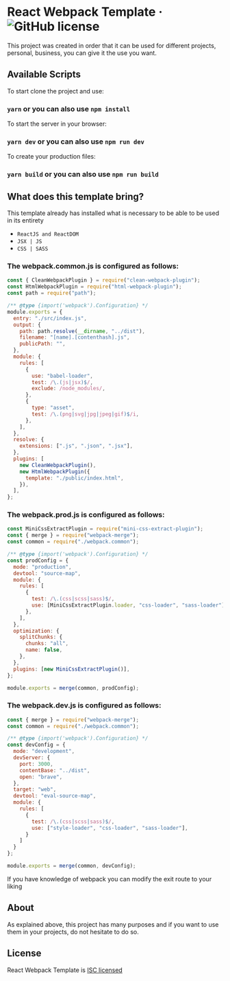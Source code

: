 # React Webpack Template &middot; ![GitHub license](https://img.shields.io/badge/license-ISC-blue.svg)
This project was created in order that it can be used for different projects, personal, business, you can give it the use you want.
## Available Scripts
To start clone the project and use:
### `yarn`  or you can also use `npm install`

To start the server in your browser:
### `yarn dev` or you can also use `npm run dev`

To create your production files:
### `yarn build` or you can also use `npm run build`

## What does this template bring?
This template already has installed what is necessary to be able to be used in its entirety
* `ReactJS and ReactDOM`
* `JSX | JS`
* `CSS | SASS`

### The webpack.common.js is configured as follows:
```js
const { CleanWebpackPlugin } = require("clean-webpack-plugin");
const HtmlWebpackPlugin = require("html-webpack-plugin");
const path = require("path");

/** @type {import('webpack').Configuration} */
module.exports = {
  entry: "./src/index.js",
  output: {
    path: path.resolve(__dirname, "../dist"),
    filename: "[name].[contenthash].js",
    publicPath: "",
  },
  module: {
    rules: [
      {
        use: "babel-loader",
        test: /\.(js|jsx)$/,
        exclude: /node_modules/,
      },
      {
        type: "asset",
        test: /\.(png|svg|jpg|jpeg|gif)$/i,
      },
    ],
  },
  resolve: {
    extensions: [".js", ".json", ".jsx"],
  },
  plugins: [
    new CleanWebpackPlugin(),
    new HtmlWebpackPlugin({
      template: "./public/index.html",
    }),
  ],
};
```

### The webpack.prod.js is configured as follows:
```js
const MiniCssExtractPlugin = require("mini-css-extract-plugin");
const { merge } = require("webpack-merge");
const common = require("./webpack.common");

/** @type {import('webpack').Configuration} */
const prodConfig = {
  mode: "production",
  devtool: "source-map",
  module: {
    rules: [
      {
        test: /\.(css|scss|sass)$/,
        use: [MiniCssExtractPlugin.loader, "css-loader", "sass-loader"],
      },
    ],
  },
  optimization: {
    splitChunks: {
      chunks: "all",
      name: false,
    },
  },
  plugins: [new MiniCssExtractPlugin()],
};

module.exports = merge(common, prodConfig);
```

### The webpack.dev.js is configured as follows:
```js
const { merge } = require("webpack-merge");
const common = require("./webpack.common");

/** @type {import('webpack').Configuration} */
const devConfig = {
  mode: "development",
  devServer: {
    port: 3000,
    contentBase: "../dist",
    open: "brave",
  },
  target: "web",
  devtool: "eval-source-map",
  module: {
    rules: [
      {
        test: /\.(css|scss|sass)$/,
        use: ["style-loader", "css-loader", "sass-loader"],
      }
    ]
  }
};

module.exports = merge(common, devConfig);
```

If you have knowledge of webpack you can modify the exit route to your liking

## About
As explained above, this project has many purposes and if you want to use them in your projects, do not hesitate to do so.

## License
React Webpack Template is [ISC licensed](./LICENSE)